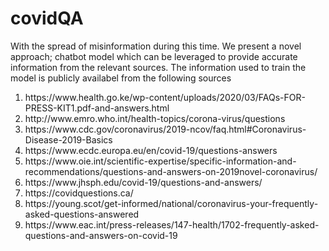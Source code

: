 # covidQA
 With the spread of misinformation during this time. We present a novel approach; chatbot model which can be leveraged to provide accurate information from the relevant sources. The information used to train the model is publicly availabel from the following sources
 <ol>
 <li>https://www.health.go.ke/wp-content/uploads/2020/03/FAQs-FOR-PRESS-KIT1.pdf-and-answers.html</li>
  <li> http://www.emro.who.int/health-topics/corona-virus/questions</li>
  <li>https://www.cdc.gov/coronavirus/2019-ncov/faq.html#Coronavirus-Disease-2019-Basics</li>
  <li> https://www.ecdc.europa.eu/en/covid-19/questions-answers</li>
  <li>https://www.oie.int/scientific-expertise/specific-information-and-recommendations/questions-and-answers-on-2019novel-coronavirus/</li>
  <li>https://www.jhsph.edu/covid-19/questions-and-answers/</li>
  <li> https://covidquestions.ca/</li>
  <li>https://young.scot/get-informed/national/coronavirus-your-frequently-asked-questions-answered</li>
  <li>https://www.eac.int/press-releases/147-health/1702-frequently-asked-questions-and-answers-on-covid-19</li>
 </ol>
